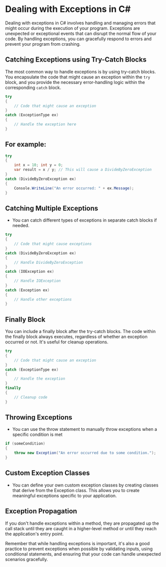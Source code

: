 # Dealing with Exceptions in C#

Dealing with exceptions in C# involves handling and managing errors that might occur during the execution of your program. Exceptions are unexpected or exceptional events that can disrupt the normal flow of your code. By handling exceptions, you can gracefully respond to errors and prevent your program from crashing.

## Catching Exceptions using Try-Catch Blocks

The most common way to handle exceptions is by using try-catch blocks. You encapsulate the code that might cause an exception within the `try` block, and you provide the necessary error-handling logic within the corresponding `catch` block.

```csharp
try
{
    // Code that might cause an exception
}
catch (ExceptionType ex)
{
    // Handle the exception here
}
```

## For example:

```csharp
try
{
    int x = 10; int y = 0;
    var result = x / y; // This will cause a DivideByZeroException
}
catch (DivideByZeroException ex)
{
    Console.WriteLine("An error occurred: " + ex.Message);
}
```

## Catching Multiple Exceptions
- You can catch different types of exceptions in separate catch blocks if needed.

```csharp
try
{
    // Code that might cause exceptions
}
catch (DivideByZeroException ex)
{
    // Handle DivideByZeroException
}
catch (IOException ex)
{
    // Handle IOException
}
catch (Exception ex)
{
    // Handle other exceptions
}
```

## Finally Block
You can include a finally block after the try-catch blocks. The code within the finally block always executes, regardless of whether an exception occurred or not. It's useful for cleanup operations.

```csharp
try
{
    // Code that might cause an exception
}
catch (ExceptionType ex)
{
    // Handle the exception
}
finally
{
    // Cleanup code
}
```

## Throwing Exceptions
- You can use the throw statement to manually throw exceptions when a specific condition is met

```csharp
if (someCondition)
{
    throw new Exception("An error occurred due to some condition.");
}
```

## Custom Exception Classes
- You can define your own custom exception classes by creating classes that derive from the Exception class. This allows you to create meaningful exceptions specific to your application.

## Exception Propagation
If you don't handle exceptions within a method, they are propagated up the call stack until they are caught in a higher-level method or until they reach the application's entry point.

Remember that while handling exceptions is important, it's also a good practice to prevent exceptions when possible by validating inputs, using conditional statements, and ensuring that your code can handle unexpected scenarios gracefully.